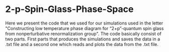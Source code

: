 # 2-p-Spin-Glass-Phase-Space
Here we present the code that we used for our simulations used in the letter "Constructing low temperature phase diagram for “2+p”-quantum spin glass from nonperturbative renormalization group". The code basically consist of two parts. First parts that produces the simulations and saves the data in a .txt file and a second one which reads and plots the data from the .txt file. 
